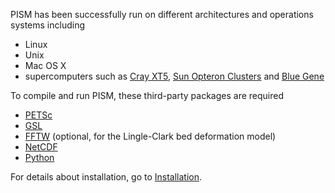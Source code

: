 PISM has been successfully run on different architectures and operations
systems including

* Linux
* Unix
* Mac OS X
* supercomputers such as [Cray XT5](http://www.arsc.edu/resources/pingo.html), [Sun Opteron Clusters](http://www.arsc.edu/resources/midnight.html) and [Blue Gene](http://www.bluefern.canterbury.ac.nz/)

To compile and run PISM, these third-party packages are required

* [PETSc](http://www-unix.mcs.anl.gov/petsc/petsc-as/)
* [GSL](http://www.gnu.org/software/gsl/)
* [FFTW](http://www.fftw.org/) (optional, for the Lingle-Clark bed deformation model)
* [NetCDF](http://www.unidata.ucar.edu/software/netcdf/)
* [Python](http://www.python.org/)

For details about installation, go to
[Installation](installation).
